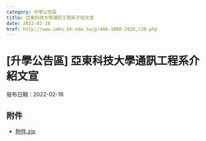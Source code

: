 ```yaml
---
category: 升學公告區
title: 亞東科技大學通訊工程系介紹文宣
date: 2022-02-16
href: http://www.smhs.kh.edu.tw/p/406-1000-2926,r20.php
---
```


# [升學公告區] 亞東科技大學通訊工程系介紹文宣

發布日期：2022-02-16

<div><div></div><div></div></div>

## 附件

- [附件.zip](https://www.smhs.kh.edu.tw/app/index.php?Action=downloadfile&file=WVhSMFlXTm9MekUyTDNCMFlWOHlOalF5WHpNeU5qVTBOekZmT0RVMU16QXVlbWx3&fname=DGGGROTSYWQO41XX50LKSWHGRK30OOLKDGUWTSKK4125MLVWKPROVTPOUSSSPKPO)
